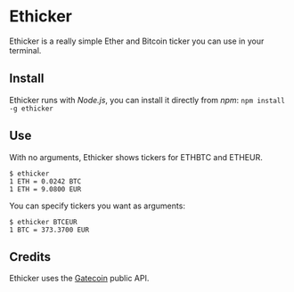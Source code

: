 Ethicker
========

Ethicker is a really simple Ether and Bitcoin ticker you can use in your terminal.

## Install

Ethicker runs with *Node.js*, you can install it directly from *npm*: `npm install -g ethicker`

## Use

With no arguments, Ethicker shows tickers for ETHBTC and ETHEUR.

```
$ ethicker
1 ETH = 0.0242 BTC
1 ETH = 9.0800 EUR
```

You can specify tickers you want as arguments:

```
$ ethicker BTCEUR
1 BTC = 373.3700 EUR
```

## Credits

Ethicker uses the [Gatecoin](https://gatecoin.com/) public API.